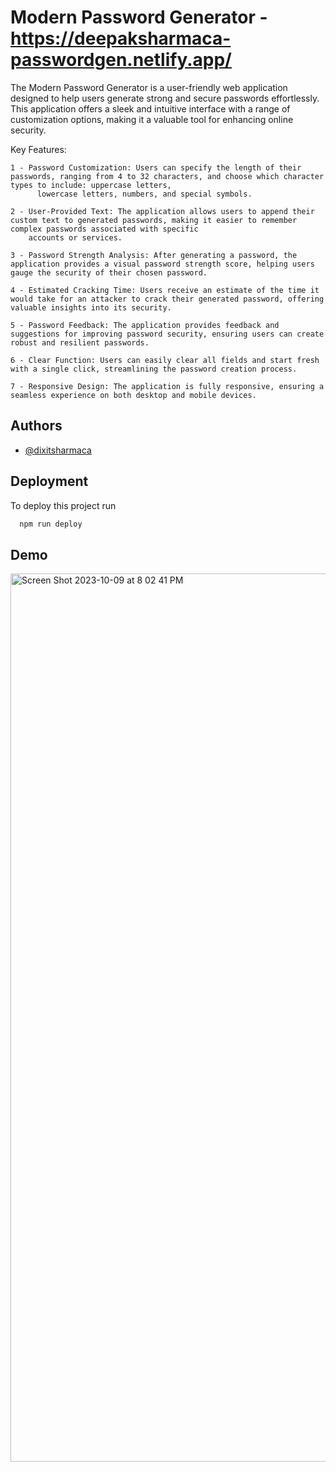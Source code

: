 
# Modern Password Generator - https://deepaksharmaca-passwordgen.netlify.app/

  The Modern Password Generator is a user-friendly web application designed to help users generate strong and secure passwords effortlessly. This application offers a sleek and 
  intuitive interface with a range of customization options, making it a valuable tool for enhancing online security.

  Key Features:

    1 - Password Customization: Users can specify the length of their passwords, ranging from 4 to 32 characters, and choose which character types to include: uppercase letters,     
          lowercase letters, numbers, and special symbols.

    2 - User-Provided Text: The application allows users to append their custom text to generated passwords, making it easier to remember complex passwords associated with specific   
        accounts or services.

    3 - Password Strength Analysis: After generating a password, the application provides a visual password strength score, helping users gauge the security of their chosen password.

    4 - Estimated Cracking Time: Users receive an estimate of the time it would take for an attacker to crack their generated password, offering valuable insights into its security.

    5 - Password Feedback: The application provides feedback and suggestions for improving password security, ensuring users can create robust and resilient passwords.

    6 - Clear Function: Users can easily clear all fields and start fresh with a single click, streamlining the password creation process.

    7 - Responsive Design: The application is fully responsive, ensuring a seamless experience on both desktop and mobile devices.


## Authors

- [@dixitsharmaca](https://www.github.com/dixitsharmaca)


## Deployment

To deploy this project run

```bash
  npm run deploy
```

## Demo

  <img width="1421" alt="Screen Shot 2023-10-09 at 8 02 41 PM" src="https://github.com/Dixitsharmaca/passgen/assets/29827338/cf8204b1-fa76-4446-bdab-e729d6aee69b">




